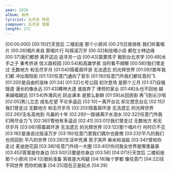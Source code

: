 ```yaml
---
year: 2016
album: 自传
lyricist: 五月天 阿信
composer: 五月天 怪兽
length: 272
---
```

[00:00.000]
[00:15]行天宫后 二楼前座 那个小房间
[00:21]日夜排练 我们听着唱片
[00:26]唱片来自 那唱片行 叫摇滚万岁
[00:32]和驻唱小店 都在士林边缘
[00:37]我们都想 离开这边 追寻另一边
[00:43]苗栗孩子 搬到台北求学
[00:48]水手之子 重考挤进 信义路校园
[00:54]和高雄学弟 当时看不顺眼
[00:58]!我们曾走过 无数地方 和无尽岁月
[01:04]!搭着肩环游 无法遗忘 的光辉世界
[01:09]!那年我们都 冲出南阳街
[01:13]!任意门通向了音乐
[01:16]!任意门外我们都任意的飞
[01:20]!是自由的滋味
[01:24]
[01:32]七号公园 初次登场 是那个三月
[01:37]自强隧道 漫长的像永远
[01:43]椰林大道 谁放弃了 律师的家业
[01:48]头也不回地 越来越唱越远
[01:54]外滩风光 跃出课本 是那么新鲜
[01:59]从回民街 再飞到尖沙咀
[02:05]男儿立志 成名在望 不论多遥远
[02:10]一离开台北 却又想念台北
[02:15]!我们曾走过 无数地方 和无尽岁月
[02:20]!搭着肩环游 无法遗忘 的光辉世界
[02:26]!无名高地到 鸟巢的十年
[02:29]!一路铺满汗水泪水
[02:32]!任意门外我们用尽全力飞
[02:36]!管他有多遥远
[02:41]
[03:01]!我们曾走过 无数地方 和无尽岁月
[03:06]!搭着肩环游 无法遗忘 的光辉世界
[03:12]!那个唱片行 何时已不见
[03:16]!是谁说过摇滚万岁
[03:19]!任意门里我们偶尔也疲倦
[03:23]!平凡的我们 也将回到 平凡的世界
[03:28]!生活中充满 孩子哭声 柴米和油盐
[03:34]!曾和你走过 麦迪逊花园
[03:38]!任意门外绕一大圈
[03:40]!你问我全世界是哪里最美
[03:45]!答案是你身边
[03:50]!只要是你身边
[03:56]
[04:07]行天宫后 二楼前座 那个小房间
[04:13]兽妈准备 宵夜是大鸡腿
[04:18]每个梦都 像任意门
[04:22]往不同世界 而你的故事
[04:25]现在正是起点
[04:29]